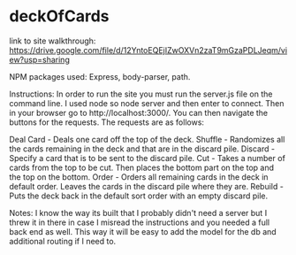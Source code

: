# deckOfCards

link to site walkthrough: https://drive.google.com/file/d/12YntoEQEjIZwOXVn2zaT9mGzaPDLJeqm/view?usp=sharing

NPM packages used: Express, body-parser, path.

Instructions: In order to run the site you must run the server.js file on the command line. I used node so node server and then enter to connect. Then in your browser go to http://localhost:3000/. You can then navigate the buttons for the requests. The requests are as follows:

Deal Card - Deals one card off the top of the deck.
Shuffle - Randomizes all the cards remaining in the deck and that are in the discard pile.
Discard - Specify a card that is to be sent to the discard pile.
Cut - Takes a number of cards from the top to be cut. Then places the bottom part on the top and the top on the bottom.
Order - Orders all remaining cards in the deck in default order. Leaves the cards in the discard pile where they are.
Rebuild - Puts the deck back in the default sort order with an empty discard pile.

Notes: I know the way its built that I probably didn't need a server but I threw it in there in case I misread the instructions and you needed a full back end as well. This way it will be easy to add the model for the db and additional routing if I need to.
